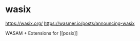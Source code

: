 wasix
=====

https://wasix.org/
https://wasmer.io/posts/announcing-wasix

WASAM + Extensions for [[posix]]
